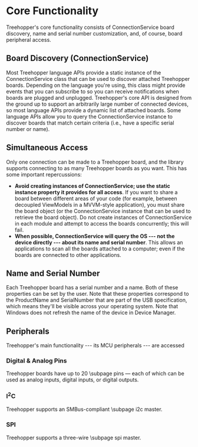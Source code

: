 # Core Functionality
Treehopper's core functionality consists of ConnectionService board discovery, name and serial number customization, and, of course, board peripheral access.

## Board Discovery (ConnectionService)
Most Treehopper language APIs provide a static instance of the ConnectionService class that can be used to discover attached Treehopper boards. Depending on the language you're using, this class might provide events that you can subscribe to so you can receive notifications when boards are plugged and unplugged. Treehopper's core API is designed from the ground up to support an arbitrarily large number of connected devices, so most language APIs provide a dynamic list of attached boards. Some language APIs allow you to query the ConnectionService instance to discover boards that match certain criteria (i.e., have a specific serial number or name).

## Simultaneous Access
Only one connection can be made to a Treehopper board, and the library supports connecting to as many Treehopper boards as you want. This has some important repercussions:
 - <b>Avoid creating instances of ConnectionService; use the static instance property it provides for all access</b>. If you want to share a board between different areas of your code (for example, between decoupled ViewModels in a MVVM-style application), you must share the board object (or the ConnectionService instance that can be used to retrieve the board object). Do not create instances of ConnectionService in each module and attempt to access the boards concurrently; this will fail.
 - <b>When possible, ConnectionService will query the OS --- not the device directly --- about its name and serial number</b>. This allows an applications to scan all the boards attached to a computer; even if the boards are connected to other applications.

## Name and Serial Number
Each Treehopper board has a serial number and a name. Both of these properties can be set by the user. Note that these properties correspond to the ProductName and SerialNumber that are part of the USB specification, which means they'll be visible across your operating system. Note that Windows does not refresh the name of the device in Device Manager.

## Peripherals
Treehopper's main functionality --- its MCU peripherals --- are accessed 

### Digital & Analog Pins
Treehopper boards have up to 20 \subpage pins — each of which can be used as analog inputs, digital inputs, or digital outputs.

### I<sup>2</sup>C
Treehopper supports an SMBus-compliant \subpage i2c master.

### SPI
Treehopper supports a three-wire \subpage spi master.